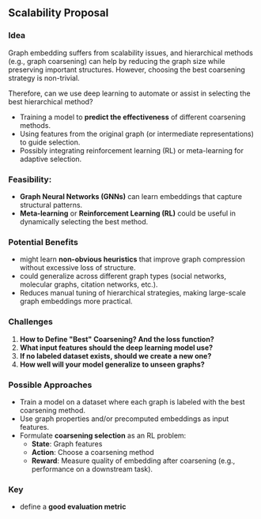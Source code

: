## Scalability Proposal


### Idea
Graph embedding suffers from scalability issues, and hierarchical methods (e.g., graph coarsening) can help by reducing the graph size while preserving important structures. However, choosing the best coarsening strategy is non-trivial.

Therefore, can we use deep learning to automate or assist in selecting the best hierarchical method?

- Training a model to **predict the effectiveness** of different coarsening methods.
- Using features from the original graph (or intermediate representations) to guide selection.
- Possibly integrating reinforcement learning (RL) or meta-learning for adaptive selection.

### Feasibility:
- **Graph Neural Networks (GNNs)** can learn embeddings that capture structural patterns.
- **Meta-learning** or **Reinforcement Learning (RL)** could be useful in dynamically selecting the best method.


### Potential Benefits
- might learn **non-obvious heuristics** that improve graph compression without excessive loss of structure.  
- could generalize across different graph types (social networks, molecular graphs, citation networks, etc.).  
- Reduces manual tuning of hierarchical strategies, making large-scale graph embeddings more practical.

### Challenges
1. **How to Define "Best" Coarsening? And the loss function?** 
2. **What input features should the deep learning model use?** 
3. **If no labeled dataset exists, should we create a new one?**
4. **How well will your model generalize to unseen graphs?**

### Possible Approaches
- Train a model on a dataset where each graph is labeled with the best coarsening method.  
- Use graph properties and/or precomputed embeddings as input features.  
- Formulate **coarsening selection** as an RL problem:
  - **State**: Graph features  
  - **Action**: Choose a coarsening method  
  - **Reward**: Measure quality of embedding after coarsening (e.g., performance on a downstream task).

### Key
- define a **good evaluation metric**